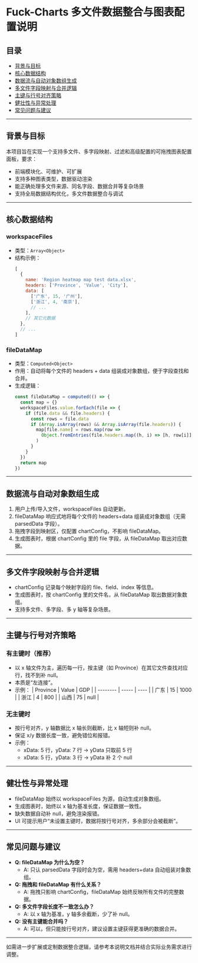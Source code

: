 # Fuck-Charts 多文件数据整合与图表配置说明

## 目录
- [背景与目标](#背景与目标)
- [核心数据结构](#核心数据结构)
- [数据流与自动对象数组生成](#数据流与自动对象数组生成)
- [多文件字段映射与合并逻辑](#多文件字段映射与合并逻辑)
- [主键与行号对齐策略](#主键与行号对齐策略)
- [健壮性与异常处理](#健壮性与异常处理)
- [常见问题与建议](#常见问题与建议)

---

## 背景与目标

本项目旨在实现一个支持多文件、多字段映射、过滤和高级配置的可拖拽图表配置面板，要求：
- 前端模块化、可维护、可扩展
- 支持多种图表类型，数据驱动渲染
- 能正确处理多文件来源、同名字段、数据合并等复杂场景
- 支持全局数据结构优化，多文件数据整合与调试

---

## 核心数据结构

### workspaceFiles
- 类型：`Array<Object>`
- 结构示例：
  ```js
  [
    {
      name: 'Region heatmap map test data.xlsx',
      headers: ['Province', 'Value', 'City'],
      data: [
        ['广东', 15, '广州'],
        ['浙江', 4, '南京'],
        // ...
      ],
      // 其它元数据
    },
    // ...
  ]
  ```

### fileDataMap
- 类型：`Computed<Object>`
- 作用：自动将每个文件的 headers + data 组装成对象数组，便于字段查找和合并。
- 生成逻辑：
  ```js
  const fileDataMap = computed(() => {
    const map = {}
    workspaceFiles.value.forEach(file => {
      if (file.data && file.headers) {
        const rows = file.data
        if (Array.isArray(rows) && Array.isArray(file.headers)) {
          map[file.name] = rows.map(row =>
            Object.fromEntries(file.headers.map((h, i) => [h, row[i]]))
          )
        }
      }
    })
    return map
  })
  ```

---

## 数据流与自动对象数组生成

1. 用户上传/导入文件，workspaceFiles 自动更新。
2. fileDataMap 响应式地将每个文件的 headers+data 组装成对象数组（无需 parsedData 字段）。
3. 拖拽字段到映射区，仅配置 chartConfig，不影响 fileDataMap。
4. 生成图表时，根据 chartConfig 里的 file 字段，从 fileDataMap 取出对应数据。

---

## 多文件字段映射与合并逻辑

- chartConfig 记录每个映射字段的 file、field、index 等信息。
- 生成图表时，按 chartConfig 里的文件名，从 fileDataMap 取出数据对象数组。
- 支持多文件、多字段、多 y 轴等复杂场景。

---

## 主键与行号对齐策略

### 有主键时（推荐）
- 以 x 轴文件为主，遍历每一行，按主键（如 Province）在其它文件查找对应行，找不到补 null。
- 本质是“左连接”。
- 示例：
  | Province | Value | GDP  |
  | -------- | ----- | ---- |
  | 广东     | 15    | 1000 |
  | 浙江     | 4     | 800  |
  | 山西     | 75    | null |

### 无主键时
- 按行号对齐，y 轴数据比 x 轴长则截断，比 x 轴短则补 null。
- 保证 x/y 数据长度一致，避免错位和报错。
- 示例：
  - xData: 5 行，yData: 7 行 → yData 只取前 5 行
  - xData: 5 行，yData: 3 行 → yData 补 2 个 null

---

## 健壮性与异常处理

- fileDataMap 始终以 workspaceFiles 为源，自动生成对象数组。
- 生成图表时，始终以 x 轴为基准长度，保证数据一致性。
- 缺失数据自动补 null，避免渲染报错。
- UI 可提示用户“未设置主键时，数据将按行号对齐，多余部分会被截断”。

---

## 常见问题与建议

- **Q: fileDataMap 为什么为空？**
  - A: 只认 parsedData 字段时会为空，需用 headers+data 自动组装对象数组。
- **Q: 拖拽和 fileDataMap 有什么关系？**
  - A: 拖拽只影响 chartConfig，fileDataMap 始终反映所有文件的完整数据。
- **Q: 多文件字段长度不一致怎么办？**
  - A: 以 x 轴为基准，y 轴多余截断，少了补 null。
- **Q: 没有主键能合并吗？**
  - A: 可以，但只能按行号对齐，建议设置主键获得更准确的数据合并。

---

如需进一步扩展或定制数据整合逻辑，请参考本说明文档并结合实际业务需求进行调整。
